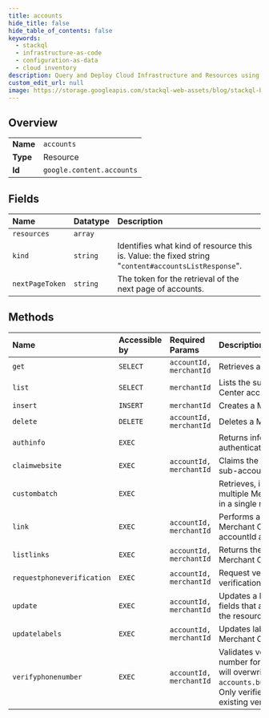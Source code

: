 ```yaml
---
title: accounts
hide_title: false
hide_table_of_contents: false
keywords:
  - stackql
  - infrastructure-as-code
  - configuration-as-data
  - cloud inventory
description: Query and Deploy Cloud Infrastructure and Resources using SQL
custom_edit_url: null
image: https://storage.googleapis.com/stackql-web-assets/blog/stackql-blog-post-featured-image.png
---
```

  
    

## Overview
<table><tbody>
<tr><td><b>Name</b></td><td><code>accounts</code></td></tr>
<tr><td><b>Type</b></td><td>Resource</td></tr>
<tr><td><b>Id</b></td><td><code>google.content.accounts</code></td></tr>
</tbody></table>

## Fields
| Name | Datatype | Description |
|:-----|:---------|:------------|
| `resources` | `array` |  |
| `kind` | `string` | Identifies what kind of resource this is. Value: the fixed string "`content#accountsListResponse`". |
| `nextPageToken` | `string` | The token for the retrieval of the next page of accounts. |
## Methods
| Name | Accessible by | Required Params | Description |
|:-----|:--------------|:----------------|:------------|
| `get` | `SELECT` | `accountId, merchantId` | Retrieves a Merchant Center account. |
| `list` | `SELECT` | `merchantId` | Lists the sub-accounts in your Merchant Center account. |
| `insert` | `INSERT` | `merchantId` | Creates a Merchant Center sub-account. |
| `delete` | `DELETE` | `accountId, merchantId` | Deletes a Merchant Center sub-account. |
| `authinfo` | `EXEC` |  | Returns information about the authenticated user. |
| `claimwebsite` | `EXEC` | `accountId, merchantId` | Claims the website of a Merchant Center sub-account. |
| `custombatch` | `EXEC` |  | Retrieves, inserts, updates, and deletes multiple Merchant Center (sub-)accounts in a single request. |
| `link` | `EXEC` | `accountId, merchantId` | Performs an action on a link between two Merchant Center accounts, namely accountId and linkedAccountId. |
| `listlinks` | `EXEC` | `accountId, merchantId` | Returns the list of accounts linked to your Merchant Center account. |
| `requestphoneverification` | `EXEC` | `accountId, merchantId` | Request verification code to start phone verification. |
| `update` | `EXEC` | `accountId, merchantId` | Updates a Merchant Center account. Any fields that are not provided are deleted from the resource. |
| `updatelabels` | `EXEC` | `accountId, merchantId` | Updates labels that are assigned to the Merchant Center account by CSS user. |
| `verifyphonenumber` | `EXEC` | `accountId, merchantId` | Validates verification code to verify phone number for the account. If successful this will overwrite the value of `accounts.businessinformation.phoneNumber`. Only verified phone number will replace an existing verified phone number. |
